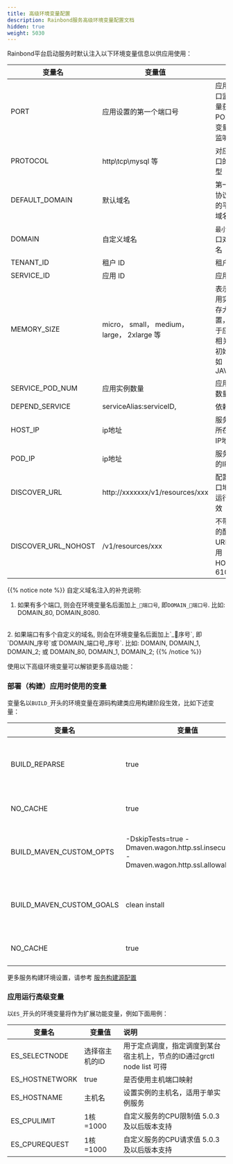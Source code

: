 ```yaml
---
title: 高级环境变量配置
description: Rainbond服务高级环境变量配置文档
hidden: true
weight: 5030
---
```



Rainbond平台启动服务时默认注入以下环境变量信息以供应用使用：

| 变量名              | 变量值                                      | 说明                                                         |
| ------------------- | ------------------------------------------- | ------------------------------------------------------------ |
| PORT                | 应用设置的第一个端口号                      | 应用建立端口监听时尽量获取 PORT 环境变量值进行监听           |
| PROTOCOL            | http\tcp\mysql 等                           | 对应上诉端口的协议类型                                       |
| DEFAULT_DOMAIN      | 默认域名                                    | 第一个 http 协议的端口的平台默认域名                         |
| DOMAIN | 自定义域名 | `最小`的http端口对应的域名 |
| TENANT_ID           | 租户 ID                                     | 租户 ID                                                      |
| SERVICE_ID          | 应用 ID                                     | 应用 ID                                                      |
| MEMORY_SIZE         | micro， small， medium， large， 2xlarge 等 | 表示当前应用实例的内存大小设置，一般用于应用内存相关设置的初始化，例如 JAVA_OPTS |
| SERVICE_POD_NUM     | 应用实例数量                                | 应用实例的数量                                               |
| DEPEND_SERVICE      | serviceAlias:serviceID,                     | 依赖的应用                                                   |
| HOST_IP             | ip地址                                      | 服务运行时所在宿主机IP地址                                   |
| POD_IP              | ip地址                                      | 服务运行时的IP地址                                           |
| DISCOVER_URL        | http://xxxxxxx/v1/resources/xxx             | 配置发现接口地址,插件运行环境有效                            |
| DISCOVER_URL_NOHOST | /v1/resources/xxx                           | 不带IP地址的配置发现URL, 地址使用HOST_IP：6100               |

{{% notice note %}}
自定义域名注入的补充说明:
<br/>
1. 如果有多个端口, 则会在环境变量名后面加上`_端口号`, 即`DOMAIN_端口号`. 比如: DOMAIN_80, DOMAIN_8080.
<br/>
2. 如果端口有多个自定义的域名,  则会在环境变量名后面加上`_序号`,  即`DOMAIN_序号`或`DOMAIN_端口号_序号`. 比如: DOMAIN, DOMAIN_1, DOMAIN_2; 或 DOMAIN_80, DOMAIN_1, DOMAIN_2;
{{% /notice %}}

使用以下高级环境变量可以解锁更多高级功能：

### 部署（构建）应用时使用的变量

变量名以`BUILD_`开头的环境变量在源码构建类应用构建阶段生效，比如下述变量：

| 变量名                   | 变量值                                                       | 说明                        |
| ------------------------ | ------------------------------------------------------------ | --------------------------- |
| BUILD_REPARSE            | true                                                         | 构建时重新识别代码语言类型  |
| NO_CACHE                 | true                                                         | 构建时不使用缓存包          |
| BUILD_MAVEN_CUSTOM_OPTS  | -DskipTests=true -Dmaven.wagon.http.ssl.insecure=true -Dmaven.wagon.http.ssl.allowall=true | 用于 maven 构建，默认值如前 |
| BUILD_MAVEN_CUSTOM_GOALS | clean install                                                | 用于 maven 构建，默认值如前 |
| NO_CACHE                 | true                                                         | 构建时不使用缓存包          |

更多服务构建环境设置，请参考 [服务构建源配置](../service-source/)

### 应用运行高级变量

以`ES_`开头的环境变量将作为扩展功能变量，例如下面用例：

| 变量名         | 变量值         | 说明                                                         |
| -------------- | -------------- | :----------------------------------------------------------- |
| ES_SELECTNODE  | 选择宿主机的ID | 用于定点调度，指定调度到某台宿主机上，节点的ID通过grctl node list 可得 |
| ES_HOSTNETWORK | true           | 是否使用主机端口映射                                         |
| ES_HOSTNAME    | 主机名         | 设置实例的主机名，适用于单实例服务                           |
| ES_CPULIMIT    | 1核=1000       |  自定义服务的CPU限制值  5.0.3及以后版本支持                   |
| ES_CPUREQUEST    | 1核=1000       |  自定义服务的CPU请求值     5.0.3及以后版本支持           |
